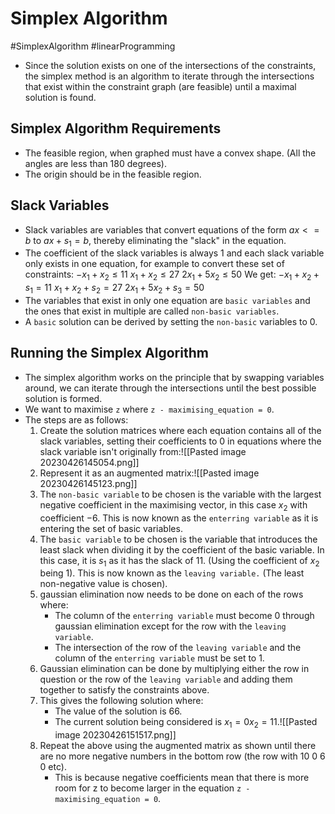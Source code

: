 # Simplex Algorithm
#SimplexAlgorithm #linearProgramming 
* Since the solution exists on one of the intersections of the constraints, the simplex method is an algorithm to iterate through the intersections that exist within the constraint graph (are feasible) until a maximal solution is found.
## Simplex Algorithm Requirements
* The feasible region, when graphed must have a convex shape. (All the angles are less than 180 degrees).
* The origin should be in the feasible region.

## Slack Variables
* Slack variables are variables that convert equations of the form $ax <= b$ to $ax + s_1 = b$, thereby eliminating the "slack" in the equation.
* The coefficient of the slack variables is always 1 and each slack variable only exists in one equation, for example to convert these set of constraints:
$-x_1 + x_2 \le 11$
$x_1 + x_2 \le 27$
$2x_1 +5x_2 \le 50$
We get:
$-x_1 + x_2 + s_1 = 11$
$x_1 +x_2 + s_2 = 27$
$2x_1 + 5x_2 + s_3 = 50$
* The variables that exist in only one equation are `basic variables` and the ones that exist in multiple are called `non-basic variables`.
* A `basic` solution can be derived by setting the `non-basic` variables to 0.

## Running the Simplex Algorithm
* The simplex algorithm works on the principle that by swapping variables around, we can iterate through the intersections until the best possible solution is formed.
* We want to maximise `z` where `z - maximising_equation = 0`.
* The steps are as follows:
	1. Create the solution matrices where each equation contains all of the slack variables, setting their coefficients to 0 in equations where the slack variable isn't originally from:![[Pasted image 20230426145054.png]]
	2.  Represent it as an augmented matrix:![[Pasted image 20230426145123.png]]
	3. The `non-basic variable` to be chosen is the variable with the largest negative coefficient in the maximising vector, in this case $x_2$ with coefficient $-6$. This is now known as the `enterring variable` as it is entering the set of basic variables.
	4. The `basic variable` to be chosen is the variable that introduces the least slack when dividing it by the coefficient of the basic variable. In this case, it is $s_1$ as it has the slack of 11. (Using the coefficient of $x_2$ being 1). This is now known as the `leaving variable.` (The least non-negative value is chosen).
	5. gaussian elimination now needs to be done on each of the rows where:
		* The column of the `enterring variable` must become 0 through gaussian elimination except for the row with the `leaving variable`.
		* The intersection of the row of the `leaving variable` and the column of the `enterring variable` must be set to 1.
	6. Gaussian elimination can be done by multiplying either the row in question or the row of the `leaving variable` and adding them together to satisfy the constraints above.
	7. This gives the following solution where:
		* The value of the solution is 66.
		* The current solution being considered is $x_1 = 0 x_2 = 11$.![[Pasted image 20230426151517.png]]
	8. Repeat the above using the augmented matrix as shown until there are no more negative numbers in the bottom row (the row with 10 0 6 0 etc).
		* This is because negative coefficients mean that there is more room for z to become larger in the equation `z - maximising_equation = 0`.